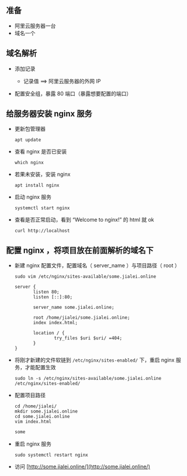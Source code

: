 ## 准备

- 阿里云服务器一台
- 域名一个


## 域名解析

- 添加记录

	- 记录值  ==> 阿里云服务器的外网 IP

- 配置安全组，暴露 80 端口（暴露想要配置的端口）


## 给服务器安装 nginx 服务

- 更新包管理器

	``` dos?linenums
	apt update
	```
	
- 查看 nginx 是否已安装

	``` dos?linenums
	which nginx
	```
	
- 若果未安装，安装 nginx

	``` dos?linenums
	apt install nginx
	```
	
- 启动 nginx 服务

	``` dos?linenums
	systemctl start nginx
	```
	
- 查看是否正常启动，看到 “Welcome to nginx!” 的 html 就 ok

	``` dos?linenums
	curl http://localhost
	```


## 配置 nginx ，将项目放在前面解析的域名下

- 新建 nginx 配置文件，配置域名（ server_name ）与项目路径（ root ）

	``` dos?linenums
	sudo vim /etc/nginx/sites-available/some.jialei.online
	```

	``` nginxconf
	server {
		   listen 80;
		   listen [::]:80;

		   server_name some.jialei.online;

		   root /home/jialei/some.jialei.online;
		   index index.html;

		   location / {
				   try_files $uri $uri/ =404;
		   }
	}
	```
	
- 将刚才新建的文件软链到 `/etc/nginx/sites-enabled/` 下，重启 nginx 服务，才能配置生效

	``` dos?linenums
	sudo ln -s /etc/nginx/sites-available/some.jialei.online /etc/nginx/sites-enabled/
	```

- 配置项目路径

	``` dos?linenums
	cd /home/jialei/
	mkdir some.jialei.online
	cd some.jialei.online
	vim index.html
	```

	``` html
	some
	```

- 重启 nginx 服务

	``` dos?linenums
	sudo systemctl restart nginx
	```

- 访问 [http://some.jialei.online/](http://some.jialei.online/)